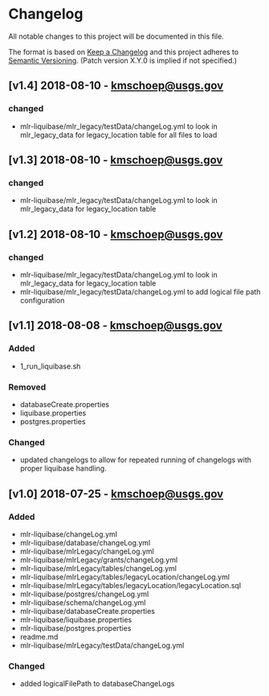 # Changelog
All notable changes to this project will be documented in this file.

The format is based on [Keep a Changelog](http://keepachangelog.com/en/1.0.0/)
and this project adheres to [Semantic Versioning](http://semver.org/spec/v2.0.0.html). (Patch version X.Y.0 is implied if not specified.)

## [v1.4] 2018-08-10 - kmschoep@usgs.gov
### changed
- mlr-liquibase/mlr_legacy/testData/changeLog.yml to look in mlr_legacy_data for legacy_location table for all files to load

## [v1.3] 2018-08-10 - kmschoep@usgs.gov
### changed
- mlr-liquibase/mlr_legacy/testData/changeLog.yml to look in mlr_legacy_data for legacy_location table

## [v1.2] 2018-08-10 - kmschoep@usgs.gov
### changed
- mlr-liquibase/mlr_legacy/testData/changeLog.yml to look in mlr_legacy_data for legacy_location table
- mlr-liquibase/mlr_legacy/testData/changeLog.yml to add logical file path configuration

## [v1.1] 2018-08-08 - kmschoep@usgs.gov
### Added
- 1_run_liquibase.sh

### Removed
- databaseCreate.properties
- liquibase.properties
- postgres.properties

### Changed
- updated changelogs to allow for repeated running of changelogs with proper liquibase handling.

## [v1.0] 2018-07-25 - kmschoep@usgs.gov
### Added
- mlr-liquibase/changeLog.yml
- mlr-liquibase/database/changeLog.yml 
- mlr-liquibase/mlrLegacy/changeLog.yml
- mlr-liquibase/mlrLegacy/grants/changeLog.yml
- mlr-liquibase/mlrLegacy/tables/changeLog.yml
- mlr-liquibase/mlrLegacy/tables/legacyLocation/changeLog.yml
- mlr-liquibase/mlrLegacy/tables/legacyLocation/legacyLocation.sql
- mlr-liquibase/postgres/changeLog.yml
- mlr-liquibase/schema/changeLog.yml
- mlr-liquibase/databaseCreate.properties
- mlr-liquibase/liquibase.properties
- mlr-liquibase/postgres.properties
- readme.md
- mlr-liquibase/mlrLegacy/testData/changeLog.yml

### Changed
- added logicalFilePath to databaseChangeLogs